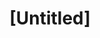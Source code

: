 ---
pid: MX30
title: "[Untitled]"
location_transcription: 
zipcode: 
outside_phl: 
neighborhood: 
age: '4'
age_range: "<6"
instagram: 
image_file_name: MX_30.jpg
proposal_transcription: 
topic: Unknown
topic_summary: '0'
type: Other No Form
keywords_other: 
credit: 
image_labels: 
twitter: 
facebook: 
permalink: "/monuments/mx30/"
layout: item-page
---